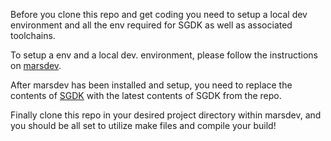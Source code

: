 Before you clone this repo and get coding you need to setup a local dev environment and all the env required for SGDK as well as associated toolchains.

To setup a env and a local dev. environment, please follow the instructions on [marsdev](https://github.com/andwn/marsdev). 

After marsdev has been installed and setup, you need to replace the contents of [SGDK](https://github.com/Stephane-D/SGDK) with the latest contents of SGDK from the repo. 

Finally clone this repo in your desired project directory within marsdev, and you should be all set to utilize make files and compile your build!
